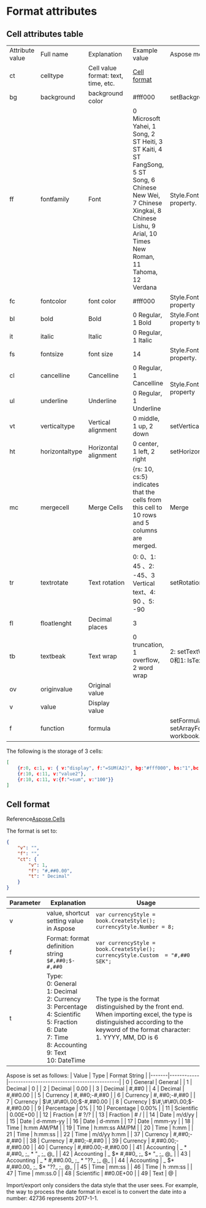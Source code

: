 # Format attributes

## Cell attributes table

<table>
    <tr>
        <td>Attribute value</td>
        <td>Full name</td>
        <td><div style="width:100px">Explanation</div></td>
        <td>Example value</td>
        <td>Aspose method or attribute</td>
    </tr>
    <tr>
        <td>ct</td>
        <td>celltype</td>
        <td>Cell value format: text, time, etc.</td>
        <td><a href="#cellStyle">Cell format</a></td>
        <td></td>
    </tr>
    <tr>
        <td>bg</td>
        <td>background</td>
        <td>background color</td>
        <td>#fff000</td>
        <td>setBackgroundColor</td>
    </tr>
    <tr>
        <td>ff</td>
        <td>fontfamily</td>
        <td>Font</td>
        <td>0 Microsoft Yahei, 1 Song, 2 ST Heiti, 3 ST Kaiti, 4 ST FangSong, 5 ST Song, 6 Chinese New Wei, 7 Chinese Xingkai, 8 Chinese Lishu, 9 Arial, 10 Times New Roman, 11 Tahoma, 12 Verdana</td>
        <td>Style.Font object's Name property.</td>
    </tr>
    <tr>
        <td>fc</td>
        <td>fontcolor</td>
        <td>font color</td>
        <td>#fff000</td>
        <td>Style.Font object's Color property</td>
    </tr>
    <tr>
        <td>bl</td>
        <td>bold</td>
        <td>Bold</td>
        <td>0 Regular, 1 Bold</td>
        <td>Style.Font object's IsBold property to true.</td>
    </tr>
    <tr>
        <td>it</td>
        <td>italic</td>
        <td>Italic</td>
        <td>0 Regular, 1 Italic</td>
        <td></td>
    </tr>
    <tr>
        <td>fs</td>
        <td>fontsize</td>
        <td>font size</td>
        <td>14</td>
        <td>Style.Font object's Size property.</td>
    </tr>
    <tr>
        <td>cl</td>
        <td>cancelline</td>
        <td>Cancelline</td>
        <td>0 Regular, 1 Cancelline</td>
        <td rowspan="2">Style.Font object's Underline property</td>
    </tr>
    <tr>
        <td>ul</td>
        <td>underline</td>
        <td>Underline</td>
        <td>0 Regular, 1 Underline</td>
    </tr>
    <tr>
        <td>vt</td>
        <td>verticaltype</td>
        <td>Vertical alignment</td>
        <td>0 middle, 1 up, 2 down</td>
        <td>setVerticalAlignment</td>
    </tr>
    <tr>
        <td>ht</td>
        <td>horizontaltype</td>
        <td>Horizontal alignment</td>
        <td>0 center, 1 left, 2 right</td>
        <td>setHorizontalAlignment</td>
    </tr>
    <tr>
        <td>mc</td>
        <td>mergecell</td>
        <td>Merge Cells</td>
        <td>{rs: 10, cs:5} indicates that the cells from this cell to 10 rows and 5 columns are merged.</td>
        <td>Merge</td>
    </tr>
    <tr>
        <td>tr</td>
        <td>textrotate</td>
        <td>Text rotation</td>
        <td>0:  0、1:  45 、2: -45、3 Vertical text、4:  90 、5: -90</td>
        <td>setRotationAngle</td>
    </tr>
    <tr>
        <td>fl</td>
        <td>floatlenght</td>
        <td>Decimal places</td>
        <td>3</td>
        <td></td>
    </tr>
    <tr>
        <td>tb</td>
        <td>textbeak</td>
        <td>Text wrap</td>
        <td>0 truncation, 1 overflow, 2 word wrap</td>
        <td>2: setTextWrapped <br> 0和1: IsTextWrapped =&nbsp;true</td>
    </tr>
    <tr>
        <td>ov</td>
        <td>originvalue</td>
        <td>Original value</td>
        <td></td>
        <td></td>
    </tr>
    <tr>
        <td>v</td>
        <td>value</td>
        <td>Display value</td>
        <td></td>
        <td></td>
    </tr>
    <tr>
        <td>f</td>
        <td>function</td>
        <td>formula</td>
        <td></td>
        <td>setFormula <br> setArrayFormula <br> workbook.calculateFormula();</td>
    </tr>
</table>


The following is the storage of 3 cells:
```json
[
    {r:0, c:1, v: { v:"display", f:"=SUM(A2)", bg:"#fff000", bs:"1",bc:"#000"}},
    {r:10, c:11, v:"value2"},
    {r:10, c:11, v:{f:"=sum", v:"100"}}
]
```

## <div id='cellStyle'>Cell format</div>

Reference[Aspose.Cells](https://docs.aspose.com/display/cellsnet/List+of+Supported+Number+Formats#ListofSupportedNumberFormats-Aspose.Cells)

The format is set to:

```json
{
    "v": "",
    "f": "",
    "ct": {
        "v": 1,
        "f": "#,##0.00",
        "t": " Decimal"
    }
}
```

|Parameter|Explanation|Usage|
| ------------ | ------------ | ------------ |
|v|value, shortcut setting value in Aspose|`var currencyStyle = book.CreateStyle();`<br>`currencyStyle.Number = 8;`|
|f|Format: format definition string `$#,##0;$-#,##0`|`var currencyStyle = book.CreateStyle();`<br>`currencyStyle.Custom  = "#,##0 SEK";`|
|t|Type: <br>0: General<br>1: Decimal<br>2: Currency<br>3: Percentage<br>4: Scientific<br>5: Fraction<br>6: Date<br>7: Time<br>8: Accounting<br>9: Text<br>10: DateTime|The type is the format distinguished by the front end. When importing excel, the type is distinguished according to the keyword of the format character:<br>1. YYYY, MM, DD is 6|

Aspose is set as follows:
| Value | Type       | Format String                               |
|-------|------------|---------------------------------------------|
| 0     | General    | General                                     |
| 1     | Decimal    | 0                                           |
| 2     | Decimal    | 0\.00                                       |
| 3     | Decimal    | \#,\#\#0                                    |
| 4     | Decimal    | \#,\#\#0\.00                                |
| 5     | Currency   | $\#,\#\#0;$\-\#,\#\#0                       |
| 6     | Currency   | $\#,\#\#0;$\-\#,\#\#0                       |
| 7     | Currency   | $\#,\#\#0\.00;$\-\#,\#\#0\.00               |
| 8     | Currency   | $\#,\#\#0\.00;$\-\#,\#\#0\.00               |
| 9     | Percentage | 0%                                          |
| 10    | Percentage | 0\.00%                                      |
| 11    | Scientific | 0\.00E\+00                                  |
| 12    | Fraction   | \# ?/?                                      |
| 13    | Fraction   | \# /                                        |
| 14    | Date       | m/d/yy                                      |
| 15    | Date       | d\-mmm\-yy                                  |
| 16    | Date       | d\-mmm                                      |
| 17    | Date       | mmm\-yy                                     |
| 18    | Time       | h:mm AM/PM                                  |
| 19    | Time       | h:mm:ss AM/PM                               |
| 20    | Time       | h:mm                                        |
| 21    | Time       | h:mm:ss                                     |
| 22    | Time       | m/d/yy h:mm                                 |
| 37    | Currency   | \#,\#\#0;\-\#,\#\#0                         |
| 38    | Currency   | \#,\#\#0;\-\#,\#\#0                         |
| 39    | Currency   | \#,\#\#0\.00;\-\#,\#\#0\.00                 |
| 40    | Currency   | \#,\#\#0\.00;\-\#,\#\#0\.00                 |
| 41    | Accounting | \_ \* \#,\#\#0\_ ;\_ \* "\_ ;\_ @\_         |
| 42    | Accounting | \_ $\* \#,\#\#0\_ ;\_ $\* "\_ ;\_ @\_       |
| 43    | Accounting | \_ \* \#,\#\#0\.00\_ ;\_ \* "??\_ ;\_ @\_   |
| 44    | Accounting | \_ $\* \#,\#\#0\.00\_ ;\_ $\* "??\_ ;\_ @\_ |
| 45    | Time       | mm:ss                                       |
| 46    | Time       | h :mm:ss                                    |
| 47    | Time       | mm:ss\.0                                    |
| 48    | Scientific | \#\#0\.0E\+00                               |
| 49    | Text       | @                                           |

Import/export only considers the data style that the user sees. For example, the way to process the date format in excel is to convert the date into a number: 42736 represents 2017-1-1.